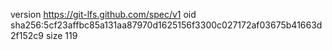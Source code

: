 version https://git-lfs.github.com/spec/v1
oid sha256:5cf23affbc85a131aa87970d1625156f3300c027172af03675b41663d2f152c9
size 119
